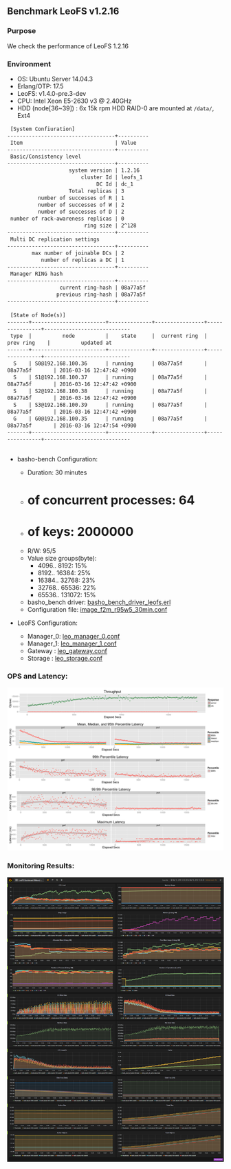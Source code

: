 ## Benchmark LeoFS v1.2.16

### Purpose
We check the performance of LeoFS 1.2.16

### Environment

* OS: Ubuntu Server 14.04.3
* Erlang/OTP: 17.5
* LeoFS: v1.4.0-pre.3-dev
* CPU: Intel Xeon E5-2630 v3 @ 2.40GHz
* HDD (node[36~39]) : 6x 15k rpm HDD RAID-0 are mounted at `/data/`, Ext4

```
 [System Confiuration]
-----------------------------------+----------
 Item                              | Value
-----------------------------------+----------
 Basic/Consistency level
-----------------------------------+----------
                    system version | 1.2.16
                        cluster Id | leofs_1
                             DC Id | dc_1
                    Total replicas | 3
          number of successes of R | 1
          number of successes of W | 2
          number of successes of D | 2
 number of rack-awareness replicas | 0
                         ring size | 2^128
-----------------------------------+----------
 Multi DC replication settings
-----------------------------------+----------
        max number of joinable DCs | 2
           number of replicas a DC | 1
-----------------------------------+----------
 Manager RING hash
-----------------------------------+----------
                 current ring-hash | 08a77a5f
                previous ring-hash | 08a77a5f
-----------------------------------+----------

 [State of Node(s)]
-------+------------------------+--------------+----------------+----------------+----------------------------
 type  |          node          |    state     |  current ring  |   prev ring    |          updated at
-------+------------------------+--------------+----------------+----------------+----------------------------
  S    | S0@192.168.100.36      | running      | 08a77a5f       | 08a77a5f       | 2016-03-16 12:47:42 +0900
  S    | S1@192.168.100.37      | running      | 08a77a5f       | 08a77a5f       | 2016-03-16 12:47:42 +0900
  S    | S2@192.168.100.38      | running      | 08a77a5f       | 08a77a5f       | 2016-03-16 12:47:42 +0900
  S    | S3@192.168.100.39      | running      | 08a77a5f       | 08a77a5f       | 2016-03-16 12:47:42 +0900
  G    | G0@192.168.100.35      | running      | 08a77a5f       | 08a77a5f       | 2016-03-16 12:47:54 +0900
-------+------------------------+--------------+----------------+----------------+----------------------------


```

* basho-bench Configuration:
    * Duration: 30 minutes
    * # of concurrent processes: 64
    * # of keys: 2000000
    * R/W: 95/5
    * Value size groups(byte):
        *    4096..   8192: 15%
        *    8192..  16384: 25%
        *   16384..  32768: 23%
        *   32768..  65536: 22%
        *   65536.. 131072: 15%
    * basho_bench driver: [basho_bench_driver_leofs.erl](https://github.com/leo-project/basho_bench/blob/1.4/src/basho_bench_driver_leofs.erl)
    * Configuration file: [image_f2m_r95w5_30min.conf](image_f2m_r95w5_30min.conf)

* LeoFS Configuration:
    * Manager_0: [leo_manager_0.conf](conf/leo_manager_0.conf)
    * Manager_1: [leo_manager_1.conf](conf/leo_manager_1.conf)
    * Gateway  : [leo_gateway.conf](conf/leo_gateway_0.conf)
    * Storage  : [leo_storage.conf](conf/leo_storage_0.conf)

### OPS and Latency:
![ops-latency](summary.png)

### Monitoring Results:
![monitoring-results](grafana.png)
